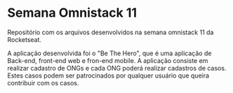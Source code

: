 # Semana Omnistack 11
Repositório com os arquivos desenvolvidos na semana omnistack 11 da Rocketseat.

A aplicação desenvolvida foi o "Be The Hero", que é uma aplicação de Back-end, front-end web e fron-end mobile. A aplicação consiste em realizar cadastro de ONGs e cada ONG poderá realizar cadastros de casos.  Estes casos podem ser patrocinados por qualquer usuário que queira contribuir com os casos.


